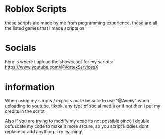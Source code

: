 # Roblox Scripts
these scripts are made by me from programming experience, these are all the listed games that i made scripts on

# Socials

here is where i upload the showcases for my scripts: https://www.youtube.com/@VortexServicesX


# information 
When using my scripts / exploits make be sure to use "@Avexy" when uploading to youtube, tiktok, any type of social media or if not then i put my credits in the script

Also if you are trying to modify my code its not possible since i double obfuscate my code to make it more secure, so you script kiddies dont replace or add anything. Try learning!
